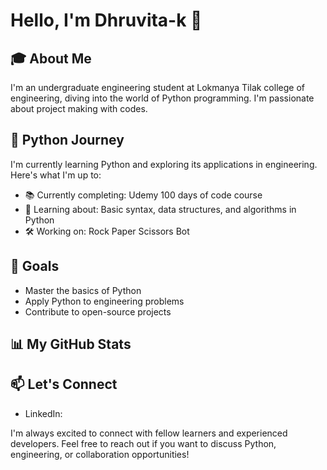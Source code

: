 # Hello, I'm Dhruvita-k 👋

## 🎓 About Me
I'm an undergraduate engineering student at Lokmanya Tilak college of engineering, diving into the world of Python programming. I'm passionate about project making with codes.

## 🐍 Python Journey
I'm currently learning Python and exploring its applications in engineering. Here's what I'm up to:

- 📚 Currently completing: Udemy 100 days of code course
- 🧠 Learning about: Basic syntax, data structures, and algorithms in Python
- 🛠️ Working on: Rock Paper Scissors Bot

## 🌱 Goals
- Master the basics of Python
- Apply Python to engineering problems
- Contribute to open-source projects

## 📊 My GitHub Stats


## 📫 Let's Connect
- LinkedIn: 

I'm always excited to connect with fellow learners and experienced developers. Feel free to reach out if you want to discuss Python, engineering, or collaboration opportunities!
